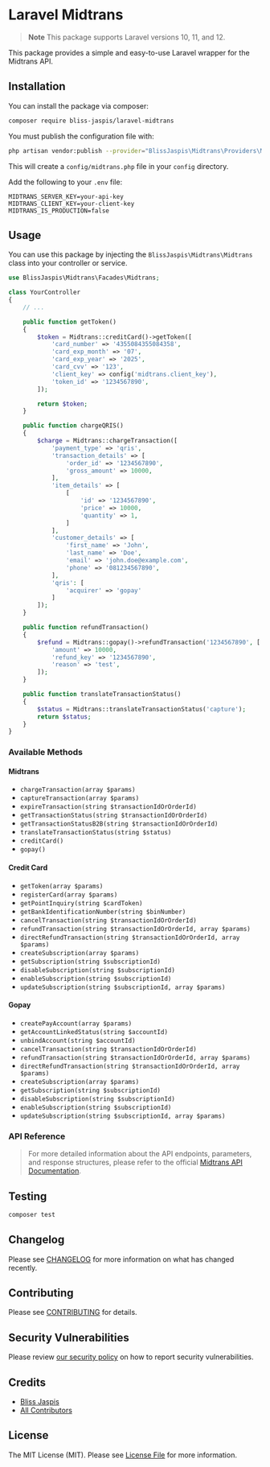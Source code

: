 # Laravel Midtrans

> **Note**
> This package supports Laravel versions 10, 11, and 12.

This package provides a simple and easy-to-use Laravel wrapper for the Midtrans API.

## Installation

You can install the package via composer:

```bash
composer require bliss-jaspis/laravel-midtrans
```

You must publish the configuration file with:

```bash
php artisan vendor:publish --provider="BlissJaspis\Midtrans\Providers\MidtransServiceProvider" --tag="config"
```

This will create a `config/midtrans.php` file in your `config` directory.

Add the following to your `.env` file:

```env
MIDTRANS_SERVER_KEY=your-api-key
MIDTRANS_CLIENT_KEY=your-client-key
MIDTRANS_IS_PRODUCTION=false
```

## Usage

You can use this package by injecting the `BlissJaspis\Midtrans\Midtrans` class into your controller or service.

```php
use BlissJaspis\Midtrans\Facades\Midtrans;

class YourController
{
    // ...

    public function getToken()
    {
        $token = Midtrans::creditCard()->getToken([
            'card_number' => '4355084355084358',
            'card_exp_month' => '07',
            'card_exp_year' => '2025',
            'card_cvv' => '123',
            'client_key' => config('midtrans.client_key'),
            'token_id' => '1234567890',
        ]);

        return $token;
    }

    public function chargeQRIS()
    {
        $charge = Midtrans::chargeTransaction([
            'payment_type' => 'qris',
            'transaction_details' => [
                'order_id' => '1234567890',
                'gross_amount' => 10000,
            ],
            'item_details' => [
                [
                    'id' => '1234567890',
                    'price' => 10000,
                    'quantity' => 1,
                ]
            ],
            'customer_details' => [
                'first_name' => 'John',
                'last_name' => 'Doe',
                'email' => 'john.doe@example.com',
                'phone' => '081234567890',
            ],
            'qris': [
                'acquirer' => 'gopay'
            ]
        ]);
    }

    public function refundTransaction()
    {
        $refund = Midtrans::gopay()->refundTransaction('1234567890', [
            'amount' => 10000,
            'refund_key' => '1234567890',
            'reason' => 'test',
        ]);
    }

    public function translateTransactionStatus()
    {
        $status = Midtrans::translateTransactionStatus('capture');
        return $status;
    }
}
```

### Available Methods

#### Midtrans

- `chargeTransaction(array $params)`
- `captureTransaction(array $params)`
- `expireTransaction(string $transactionIdOrOrderId)`
- `getTransactionStatus(string $transactionIdOrOrderId)`
- `getTransactionStatusB2B(string $transactionIdOrOrderId)`
- `translateTransactionStatus(string $status)`
- `creditCard()`
- `gopay()`

#### Credit Card
- `getToken(array $params)`
- `registerCard(array $params)`
- `getPointInquiry(string $cardToken)`
- `getBankIdentificationNumber(string $binNumber)`
- `cancelTransaction(string $transactionIdOrOrderId)`
- `refundTransaction(string $transactionIdOrOrderId, array $params)`
- `directRefundTransaction(string $transactionIdOrOrderId, array $params)`
- `createSubscription(array $params)`
- `getSubscription(string $subscriptionId)`
- `disableSubscription(string $subscriptionId)`
- `enableSubscription(string $subscriptionId)`
- `updateSubscription(string $subscriptionId, array $params)`

#### Gopay
- `createPayAccount(array $params)`
- `getAccountLinkedStatus(string $accountId)`
- `unbindAccount(string $accountId)`
- `cancelTransaction(string $transactionIdOrOrderId)`
- `refundTransaction(string $transactionIdOrOrderId, array $params)`
- `directRefundTransaction(string $transactionIdOrOrderId, array $params)`
- `createSubscription(array $params)`
- `getSubscription(string $subscriptionId)`
- `disableSubscription(string $subscriptionId)`
- `enableSubscription(string $subscriptionId)`
- `updateSubscription(string $subscriptionId, array $params)`


### **API Reference**
> For more detailed information about the API endpoints, parameters, and response structures, please refer to the official [Midtrans API Documentation](https://midtrans.com/en/documentation).

## Testing

```bash
composer test
```

## Changelog

Please see [CHANGELOG](CHANGELOG.md) for more information on what has changed recently.

## Contributing

Please see [CONTRIBUTING](CONTRIBUTING.md) for details.

## Security Vulnerabilities

Please review [our security policy](../../security/policy) on how to report security vulnerabilities.

## Credits

- [Bliss Jaspis](https://github.com/blissjaspis)
- [All Contributors](../../contributors)

## License

The MIT License (MIT). Please see [License File](LICENSE.md) for more information.